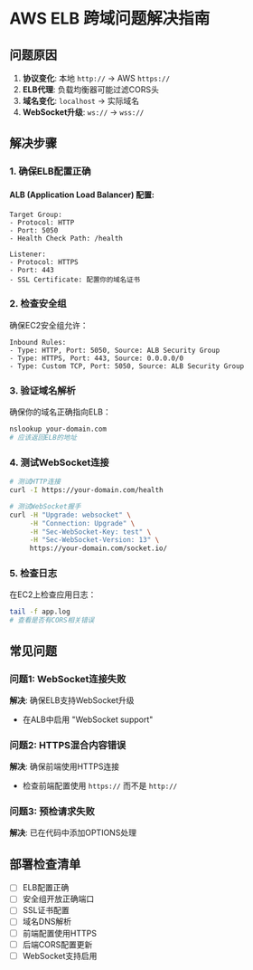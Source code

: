 # AWS ELB 跨域问题解决指南

## 问题原因

1. **协议变化**: 本地 `http://` → AWS `https://`
2. **ELB代理**: 负载均衡器可能过滤CORS头
3. **域名变化**: `localhost` → 实际域名
4. **WebSocket升级**: `ws://` → `wss://`

## 解决步骤

### 1. 确保ELB配置正确

#### ALB (Application Load Balancer) 配置:
```
Target Group:
- Protocol: HTTP
- Port: 5050
- Health Check Path: /health

Listener:
- Protocol: HTTPS
- Port: 443
- SSL Certificate: 配置你的域名证书
```

### 2. 检查安全组

确保EC2安全组允许：
```
Inbound Rules:
- Type: HTTP, Port: 5050, Source: ALB Security Group
- Type: HTTPS, Port: 443, Source: 0.0.0.0/0
- Type: Custom TCP, Port: 5050, Source: ALB Security Group
```

### 3. 验证域名解析

确保你的域名正确指向ELB：
```bash
nslookup your-domain.com
# 应该返回ELB的地址
```

### 4. 测试WebSocket连接

```bash
# 测试HTTP连接
curl -I https://your-domain.com/health

# 测试WebSocket握手
curl -H "Upgrade: websocket" \
     -H "Connection: Upgrade" \
     -H "Sec-WebSocket-Key: test" \
     -H "Sec-WebSocket-Version: 13" \
     https://your-domain.com/socket.io/
```

### 5. 检查日志

在EC2上检查应用日志：
```bash
tail -f app.log
# 查看是否有CORS相关错误
```

## 常见问题

### 问题1: WebSocket连接失败
**解决**: 确保ELB支持WebSocket升级
- 在ALB中启用 "WebSocket support"

### 问题2: HTTPS混合内容错误
**解决**: 确保前端使用HTTPS连接
- 检查前端配置使用 `https://` 而不是 `http://`

### 问题3: 预检请求失败
**解决**: 已在代码中添加OPTIONS处理

## 部署检查清单

- [ ] ELB配置正确
- [ ] 安全组开放正确端口
- [ ] SSL证书配置
- [ ] 域名DNS解析
- [ ] 前端配置使用HTTPS
- [ ] 后端CORS配置更新
- [ ] WebSocket支持启用 